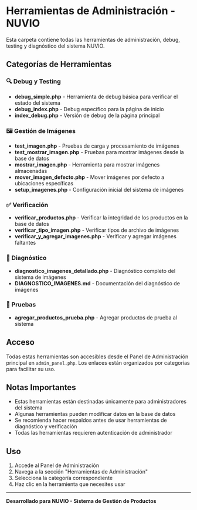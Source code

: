 # Herramientas de Administración - NUVIO

Esta carpeta contiene todas las herramientas de administración, debug, testing y diagnóstico del sistema NUVIO.

## Categorías de Herramientas

### 🔍 Debug y Testing
- **debug_simple.php** - Herramienta de debug básica para verificar el estado del sistema
- **debug_index.php** - Debug específico para la página de inicio
- **index_debug.php** - Versión de debug de la página principal

### 🖼️ Gestión de Imágenes
- **test_imagen.php** - Pruebas de carga y procesamiento de imágenes
- **test_mostrar_imagen.php** - Pruebas para mostrar imágenes desde la base de datos
- **mostrar_imagen.php** - Herramienta para mostrar imágenes almacenadas
- **mover_imagen_defecto.php** - Mover imágenes por defecto a ubicaciones específicas
- **setup_imagenes.php** - Configuración inicial del sistema de imágenes

### ✅ Verificación
- **verificar_productos.php** - Verificar la integridad de los productos en la base de datos
- **verificar_tipo_imagen.php** - Verificar tipos de archivo de imágenes
- **verificar_y_agregar_imagenes.php** - Verificar y agregar imágenes faltantes

### 🔬 Diagnóstico
- **diagnostico_imagenes_detallado.php** - Diagnóstico completo del sistema de imágenes
- **DIAGNOSTICO_IMAGENES.md** - Documentación del diagnóstico de imágenes

### 🧪 Pruebas
- **agregar_productos_prueba.php** - Agregar productos de prueba al sistema

## Acceso

Todas estas herramientas son accesibles desde el Panel de Administración principal en `admin_panel.php`. Los enlaces están organizados por categorías para facilitar su uso.

## Notas Importantes

- Estas herramientas están destinadas únicamente para administradores del sistema
- Algunas herramientas pueden modificar datos en la base de datos
- Se recomienda hacer respaldos antes de usar herramientas de diagnóstico y verificación
- Todas las herramientas requieren autenticación de administrador

## Uso

1. Accede al Panel de Administración
2. Navega a la sección "Herramientas de Administración"
3. Selecciona la categoría correspondiente
4. Haz clic en la herramienta que necesites usar

---

**Desarrollado para NUVIO - Sistema de Gestión de Productos** 